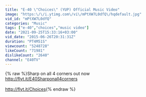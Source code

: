 ```yaml
---
title: "E-40 \"Choices\" (YUP) Official Music Video"
image: "https:\/\/i.ytimg.com\/vi\/mPtXW7L0dfQ\/hqdefault.jpg"
vid_id: "mPtXW7L0dfQ"
categories: "Music"
tags: ["e-40","choices","music video"]
date: "2021-09-25T15:33:16+03:00"
vid_date: "2015-06-26T20:31:31Z"
duration: "PT4M51S"
viewcount: "5248728"
likeCount: "71981"
dislikeCount: "2640"
channel: "E40TV"
---
```

{% raw %}Sharp on all 4 corners out now <br /><a rel="nofollow" target="blank" href="http://flyt.it/E40Sharponall4corners">http://flyt.it/E40Sharponall4corners</a> <br /><br /><a rel="nofollow" target="blank" href="http://flyt.it/Choices">http://flyt.it/Choices</a>{% endraw %}
